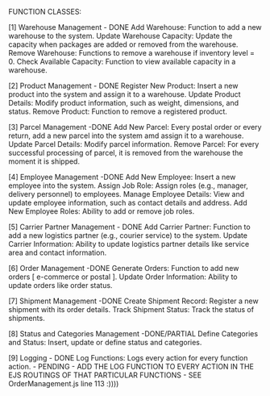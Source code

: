 FUNCTION CLASSES:

[1] Warehouse Management  - DONE
       Add Warehouse: Function to add a new warehouse to the system.
       Update Warehouse Capacity: Update the capacity when packages are added or removed from the warehouse.
       Remove Warehouse: Functions to remove a warehouse if inventory level = 0.
       Check Available Capacity: Function to view available capacity in a warehouse.

[2] Product Management  - DONE
       Register New Product: Insert a new product into the system and assign it to a warehouse.
       Update Product Details: Modify product information, such as weight, dimensions, and status.
       Remove Product: Function to remove a registered product.

[3] Parcel Management -DONE
       Add New Parcel: Every postal order or every return, add a new parcel into the system amd assign it to a warehouse.
       Update Parcel Details: Modify parcel information. 
       Remove Parcel: For every successful processing of parcel, it is removed from the warehouse the moment it is shipped.

[4] Employee Management -DONE
       Add New Employee: Insert a new employee into the system.
       Assign Job Role: Assign roles (e.g., manager, delivery personnel) to employees.
       Manage Employee Details: View and update employee information, such as contact details and address.
       Add New Employee Roles: Ability to add or remove job roles.

[5] Carrier Partner Management  - DONE
       Add Carrier Partner: Function to add a new logistics partner (e.g., courier service) to the system.
       Update Carrier Information: Ability to update logistics partner details like service area and contact information.

[6] Order Management  -DONE
       Generate Orders: Function to add new orders [ e-commerce or postal ].
       Update Order Information: Ability to update orders like order status.

[7] Shipment Management  -DONE
       Create Shipment Record: Register a new shipment with its order details.
       Track Shipment Status: Track the status of shipments.

[8] Status and Categories Management  -DONE/PARTIAL
       Define Categories and Status: Insert, update or define status and categories.
       
[9] Logging - DONE
       Log Functions: Logs every action for every function action.
       - PENDING -
       ADD THE LOG FUNCTION TO EVERY ACTION IN THE EJS ROUTINGS OF THAT PARTICULAR FUNCTIONS
       - SEE OrderManagement.js line 113 :))))

